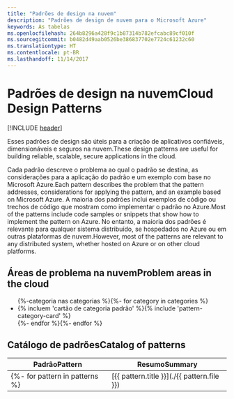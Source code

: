 ```yaml
---
title: "Padrões de design na nuvem"
description: "Padrões de design de nuvem para o Microsoft Azure"
keywords: As tabelas
ms.openlocfilehash: 264b8296a428f9c1b87314b782efcabc89cf010f
ms.sourcegitcommit: b0482d49aab0526be386837702e7724c61232c60
ms.translationtype: HT
ms.contentlocale: pt-BR
ms.lasthandoff: 11/14/2017
---
```

# <a name="cloud-design-patterns"></a><span data-ttu-id="6c1db-104">Padrões de design na nuvem</span><span class="sxs-lookup"><span data-stu-id="6c1db-104">Cloud Design Patterns</span></span>

[!INCLUDE [header](../../_includes/header.md)]

<span data-ttu-id="6c1db-105">Esses padrões de design são úteis para a criação de aplicativos confiáveis, dimensionáveis e seguros na nuvem.</span><span class="sxs-lookup"><span data-stu-id="6c1db-105">These design patterns are useful for building reliable, scalable, secure applications in the cloud.</span></span>

<span data-ttu-id="6c1db-106">Cada padrão descreve o problema ao qual o padrão se destina, as considerações para a aplicação do padrão e um exemplo com base no Microsoft Azure.</span><span class="sxs-lookup"><span data-stu-id="6c1db-106">Each pattern describes the problem that the pattern addresses, considerations for applying the pattern, and an example based on Microsoft Azure.</span></span> <span data-ttu-id="6c1db-107">A maioria dos padrões inclui exemplos de código ou trechos de código que mostram como implementar o padrão no Azure.</span><span class="sxs-lookup"><span data-stu-id="6c1db-107">Most of the patterns include code samples or snippets that show how to implement the pattern on Azure.</span></span> <span data-ttu-id="6c1db-108">No entanto, a maioria dos padrões é relevante para qualquer sistema distribuído, se hospedados no Azure ou em outras plataformas de nuvem.</span><span class="sxs-lookup"><span data-stu-id="6c1db-108">However, most of the patterns are relevant to any distributed system, whether hosted on Azure or on other cloud platforms.</span></span>

## <a name="problem-areas-in-the-cloud"></a><span data-ttu-id="6c1db-109">Áreas de problema na nuvem</span><span class="sxs-lookup"><span data-stu-id="6c1db-109">Problem areas in the cloud</span></span>

<ul id="categories" class="panel">
<span data-ttu-id="6c1db-110">{%-categoria nas categorias %}</span><span class="sxs-lookup"><span data-stu-id="6c1db-110">{%- for category in categories %}</span></span>
    <li>
    <span data-ttu-id="6c1db-111">{% incluem 'cartão de categoria padrão' %}</span><span class="sxs-lookup"><span data-stu-id="6c1db-111">{% include 'pattern-category-card' %}</span></span>
    </li>
<span data-ttu-id="6c1db-112">{%- endfor %}</span><span class="sxs-lookup"><span data-stu-id="6c1db-112">{%- endfor %}</span></span>
</ul>

## <a name="catalog-of-patterns"></a><span data-ttu-id="6c1db-113">Catálogo de padrões</span><span class="sxs-lookup"><span data-stu-id="6c1db-113">Catalog of patterns</span></span>

| <span data-ttu-id="6c1db-114">Padrão</span><span class="sxs-lookup"><span data-stu-id="6c1db-114">Pattern</span></span> | <span data-ttu-id="6c1db-115">Resumo</span><span class="sxs-lookup"><span data-stu-id="6c1db-115">Summary</span></span> |
| ------- | ------- |
<span data-ttu-id="6c1db-116">{%- for pattern in patterns %} | [{{ pattern.title }}](./{{ pattern.file }}) | {{ pattern.description }} | {%- endfor %}</span><span class="sxs-lookup"><span data-stu-id="6c1db-116">{%- for pattern in patterns %} | [{{ pattern.title }}](./{{ pattern.file }}) | {{ pattern.description }} | {%- endfor %}</span></span>